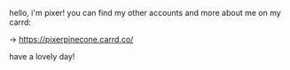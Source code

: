 hello, i'm pixer! you can find my other accounts and more about me on my carrd:

→ https://pixerpinecone.carrd.co/

have a lovely day!

<!---
PixerPinecone/PixerPinecone is a ✨ special ✨ repository because its `README.md` (this file) appears on your GitHub profile.
You can click the Preview link to take a look at your changes.
--->
